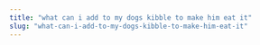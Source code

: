 ```yaml
---
title: "what can i add to my dogs kibble to make him eat it"
slug: "what-can-i-add-to-my-dogs-kibble-to-make-him-eat-it"
---
```


